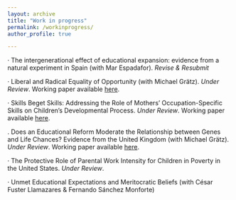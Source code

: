 ```yaml
---
layout: archive
title: "Work in progress"
permalink: /workinprogress/
author_profile: true

---
```


· The intergenerational effect of educational expansion: evidence from a natural experiment in Spain
(with Mar Espadafor). _Revise & Resubmit_

· Liberal and Radical Equality of Opportunity (with Michael Grätz). _Under Review_. Working paper available [here](https://osf.io/preprints/socarxiv/t2ucp).

· Skills Beget Skills: Addressing the Role of Mothers’ Occupation-Specific Skills on Children’s Developmental Process.  _Under Review_. Working paper available [here](https://osf.io/preprints/socarxiv/mxktu).

. Does an Educational Reform Moderate the Relationship between Genes and Life Chances? Evidence from the United Kingdom (with Michael Grätz). _Under Review_. Working paper available [here](https://osf.io/preprints/socarxiv/4x375).

· The Protective Role of Parental Work Intensity for Children in Poverty in the United States. _Under Review_. 

· Unmet Educational Expectations and Meritocratic Beliefs (with César Fuster Llamazares & Fernando Sánchez Monforte)
